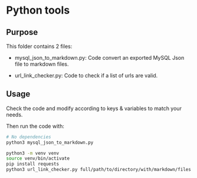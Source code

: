 # Python tools

## Purpose

This folder contains 2 files:

- mysql_json_to_markdown.py: Code convert an exported MySQL Json file to markdown files.

- url_link_checker.py: Code to check if a list of urls are valid.

## Usage

Check the code and modify according to keys & variables to match your needs.

Then run the code with:

```bash
# No dependencies
python3 mysql_json_to_markdown.py

python3 -m venv venv
source venv/bin/activate
pip install requests
python3 url_link_checker.py full/path/to/directory/with/markdown/files
```
